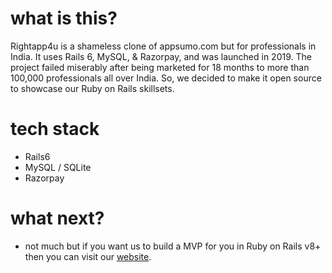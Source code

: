 # what is this?

Rightapp4u is a shameless clone of appsumo.com but for professionals in India. It uses Rails 6, MySQL, & Razorpay, and was launched in 2019. The project failed miserably after being marketed for 18 months to more than 100,000 professionals all over India. So, we decided to make it open source to showcase our Ruby on Rails skillsets.

# tech stack

- Rails6
- MySQL / SQLite
- Razorpay

# what next?

- not much but if you want us to build a MVP for you in Ruby on Rails v8+ then you can visit our [website](https://railsforgedev.com/).
